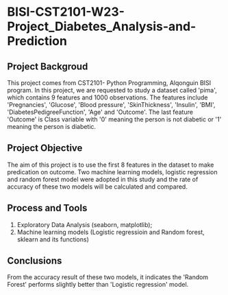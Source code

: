 # BISI-CST2101-W23-Project_Diabetes_Analysis-and-Prediction
## Project Backgroud

This project comes from CST2101- Python Programming, Alqonguin BISI program. 
In this project, we are requested to study a dataset called 'pima', which contains 9 features and 1000 observations. The features include 'Pregnancies', 'Glucose', 
'Blood pressure', 'SkinThickness', 'Insulin', 'BMI', 'DiabetesPedigreeFunction', 'Age' and 'Outcome'. The last feature 'Outcome' is Class variable with '0' meaning the person is not diabetic or '1' meaning the person is diabetic. 

## Project Objective

The aim of this project is to use the first 8 features in the dataset to make predication on outcome. Two machine learning models, logistic regression and random forest 
model were adopted in this study and the rate of accuracy of these two models will be calculated and compared.

## Process and Tools

1. Exploratory Data Analysis (seaborn, matplotlib);
2. Machine learning models (Logistic regressioin and Random forest, sklearn and its functions)

## Conclusions 

From the accuracy result of these two models, it indicates the 'Random Forest' performs slightly better than 'Logistic regression' model. 
